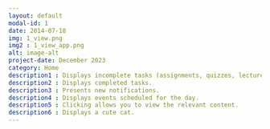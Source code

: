 ```yaml
---
layout: default
modal-id: 1
date: 2014-07-18
img: 1_view.png
img2 : 1_view_app.png
alt: image-alt
project-date: December 2023
category: Home
description1 : Displays incomplete tasks (assignments, quizzes, lectures, etc.).
description2 : Displays completed tasks.
description3 : Presents new notifications.
description4 : Displays events scheduled for the day.
description5 : Clicking allows you to view the relevant content.
description6 : Displays a cute cat.
---
```

